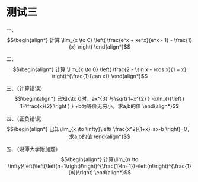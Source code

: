 # 测试三
一、
$$\begin{align*}
计算
\lim_{x \to 0} \left( \frac{e^x + xe^x}{e^x - 1} - \frac{1}{x} \right)
\end{align*}$$

二、
$$\begin{align*}
计算
\lim_{x \to 0} \left( \frac{2 - \sin x - \cos x}{1 + x} \right)^{\frac{1}{\tan x}}
\end{align*}$$

三、（计算错误）
$$\begin{align*}
已知x\to 0时，ax^{3} 与\sqrt{1+x^{2} } -x\ln_{}{\left ( 1+\frac{x}{2}  \right ) } +b为等价无穷小，求a,b的值
\end{align*}$$

四、（正负错误）
$$\begin{align*}
已知\lim_{x \to \infty}\left( \frac{x^2}{1+x}-ax-b \right)=0，求a,b的值
\end{align*}$$

五、（湘潭大学附加题）
$$\begin{align*}
计算\lim_{n \to \infty}\left(\left(\left(n+1\right)!\right)^{\frac{1}{n+1}}-\left(n!\right)^{\frac{1}{n}}\right)
\end{align*}$$
